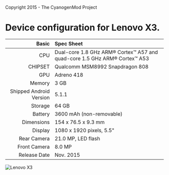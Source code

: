 Copyright 2015 - The CyanogenMod Project

Device configuration for Lenovo X3.
=====================================

Basic   | Spec Sheet
-------:|:-------------------------
CPU     | Dual-core 1.8 GHz ARM® Cortex™ A57 and quad-core 1.5 GHz ARM® Cortex™ A53
CHIPSET | Qualcomm MSM8992 Snapdragon 808
GPU     | Adreno 418
Memory  | 3 GB
Shipped Android Version | 5.1.1
Storage | 64 GB
Battery | 3600 mAh (non-removable)
Dimensions | 154 x 76.5 x 9.3 mm
Display | 1080 x 1920 pixels, 5.5"
Rear Camera  | 21.0 MP, LED flash
Front Camera | 8.0 MP
Release Date | Nov. 2015

![Lenovo X3](http://p4.lefile.cn/product/adminweb/2016/04/23/UOAkle9qUvFWbGc1ewOYHSVJS-8365.w544.jpg "Lenovo X3")
